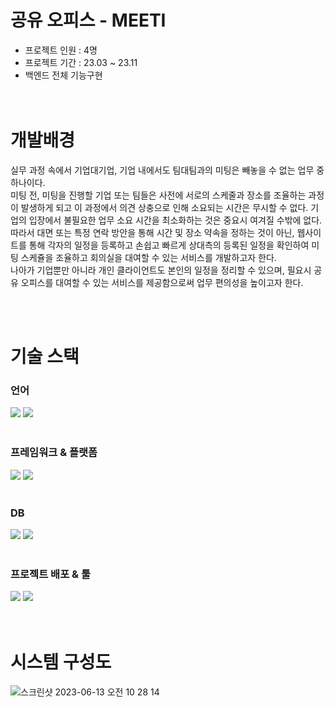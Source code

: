 # 공유 오피스 - MEETI

- 프로젝트 인원 : 4명
- 프로젝트 기간 : 23.03 ~ 23.11 
- 백엔드 전체 기능구현
  <br/>
  <br/>
  <br/>
  
# 개발배경   
실무 과정 속에서 기업대기업, 기업 내에서도 팀대팀과의 미팅은 빼놓을 수 없는 업무 중 하나이다.<br/>
미팅 전, 미팅을 진행할 기업 또는 팀들은 사전에 서로의 스케줄과 장소를 조율하는 과정이 발생하게 되고 이 과정에서 의견 상충으로 인해 소요되는 시간은 무시할 수 없다. 기업의 입장에서 불필요한 업무 소요 시간을 최소화하는 것은 중요시 여겨질 수밖에 없다.<br/>
따라서 대면 또는 특정 연락 방안을 통해 시간 및 장소 약속을 정하는 것이 아닌, 웹사이트를 통해 각자의 일정을 등록하고 손쉽고 빠르게 상대측의 등록된 일정을 확인하여 미팅 스케쥴을 조율하고 회의실을 대여할 수 있는 서비스를 개발하고자 한다.<br/>
나아가 기업뿐만 아니라 개인 클라이언트도 본인의 일정을 정리할 수 있으며, 필요시 공유 오피스를 대여할 수 있는 서비스를 제공함으로써 업무 편의성을 높이고자 한다.


   <br/>
   <br/>
   
# 기술 스택
### 언어 <br/>
<div>
  <img src="https://img.shields.io/badge/JavaScript-F7DF1E?style=for-the-badge&logo=JavaScript&logoColor=white"/>
  <img src="https://img.shields.io/badge/TypeScript-3178C6?style=for-the-badge&logo=TypeScript&logoColor=white"/>
</div>
<br/>
  
### 프레임워크 & 플랫폼 <br/>
<div>
  <img src="https://img.shields.io/badge/Node.js-339933?style=for-the-badge&logo=Node.js&logoColor=white"/>
  <img src="https://img.shields.io/badge/NestJS-E0234E?style=for-the-badge&logo=NestJS&logoColor=white"/>
</div>
  <br/>
  
### DB <br/>
<div>
  <img src="https://img.shields.io/badge/MongoDB-47A248?style=for-the-badge&logo=MongoDB&logoColor=white"/>
  <img src="https://img.shields.io/badge/Mongoose-880000?style=for-the-badge&logo=Mongoose&logoColor=white"/>
</div>
<br/>

### 프로젝트 배포 & 툴 <br/>
<div>
  <img src="https://img.shields.io/badge/Heroku-430098?style=for-the-badge&logo=Heroku&logoColor=white"/>
  <img src="https://img.shields.io/badge/Visual Studio Code-007ACC?style=for-the-badge&logo=Visual Studio Code&logoColor=white"/>
</div>
<br/>
<br/>

# 시스템 구성도

![스크린샷 2023-06-13 오전 10 28 14](https://github.com/mee-ti/MEETI_BACKEND/assets/114549939/37cb4254-ff28-4419-9c00-8993b089f55d)



